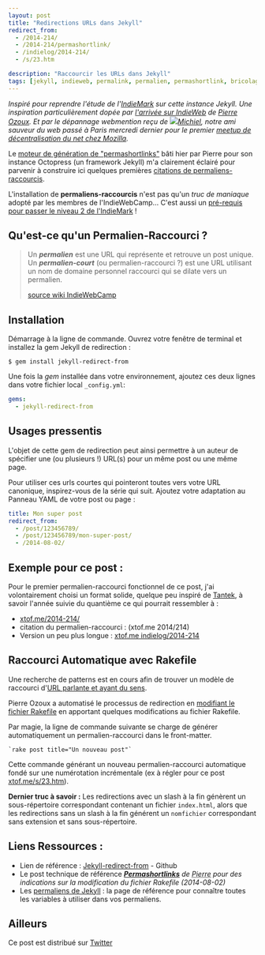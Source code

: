 ```yaml
---
layout: post
title: "Redirections URLs dans Jekyll"
redirect_from:
  - /2014-214/
  - /2014-214/permashortlink/
  - /indielog/2014-214/
  - /s/23.htm

description: "Raccourcir les URLs dans Jekyll"
tags: [jekyll, indieweb, permalink, permalien, permashortlink, bricolage]
---
```


*Inspiré pour reprendre l'étude de l'[IndieMark](http://indiewebcamp.com/IndieMark) sur cette instance Jekyll. Une inspiration particulièrement dopée par [l'arrivée sur IndieWeb](http://www.pierre-o.fr/blog/2014/07/30/indieweb/) de <a rel="colleague" title="Pierre Ozoux" href="http://www.pierre-o.fr/" class="h-card microcard">Pierre Ozoux</a>. Et par le dépannage webmention reçu de <span class="h-card microcard" rel="muse friend met"><img class="u-photo" src="https://michielbdejong.com/img/agonda.png" />[Michiel](https://michielbdejong.com/)</span>, notre ami sauveur du web passé à Paris <time datetime="2014-07-30">mercredi dernier</time> pour le premier [meetup de décentralisation du net chez Mozilla](http://www.meetup.com/Paris-Meetup-pour-la-decentralisation-dInternet/events/193618842/).*

Le [moteur de génération de "permashortlinks"](http://www.pierre-o.fr/blog/2014/08/02/permashortlinks/) bâti hier par Pierre pour son instance Octopress (un framework Jekyll) m'a clairement éclairé pour parvenir à construire ici quelques premières  [citations de permaliens-raccourcis](http://indiewebcamp.com/permashortcitation).

L'installation de **permaliens-raccourcis** n'est pas qu'un *truc de maniaque* adopté par les membres de l'IndieWebCamp... C'est aussi un [pré-requis pour passer le niveau 2 de l'IndieMark](http://indiewebcamp.com/IndieMark#Level_2_syndication) ! 

## Qu'est-ce qu'un Permalien-Raccourci ?

> Un **<dfn>permalien</dfn>** est une URL qui représente et retrouve un post unique. Un **<dfn>permalien-court</dfn>** (ou permalien-raccourci ?) est une URL utilisant un nom de domaine personnel raccourci qui se dilate vers un permalien.<footer><a class="p-name u-url" href="http://indiewebcamp.com/permalinks-fr">source wiki IndieWebCamp</a></footer>


## Installation 

Démarrage à la ligne de commande. Ouvrez votre fenêtre de terminal et installez la gem Jekyll de redirection :

    $ gem install jekyll-redirect-from

Une fois la *gem* installée dans votre environnement, ajoutez ces deux lignes dans votre fichier local `_config.yml`:

```yaml
gems:
  - jekyll-redirect-from
```

## Usages pressentis  

L'objet de cette gem de redirection peut ainsi permettre à un auteur de spécifier une (ou plusieurs !) URL(s) pour un même post ou une même page.

Pour utiliser ces urls courtes qui pointeront toutes vers votre URL canonique, inspirez-vous de la série qui suit. 
Ajoutez votre adaptation au Panneau YAML de votre post ou page : 

```yaml
title: Mon super post
redirect_from:
  - /post/123456789/
  - /post/123456789/mon-super-post/
  - /2014-08-02/
```

## Exemple pour ce post : 

Pour le premier permalien-raccourci fonctionnel de ce post, j'ai volontairement choisi un format solide, quelque peu inspiré de <span class="h-card">[Tantek](http://tantek.com/)</span>, à savoir l'année suivie du quantième ce qui pourrait ressembler à :  

- [xtof.me/2014-214/](http://xtof.me/2014-214/) 
- citation du permalien-raccourci : (xtof.me 2014/214)
- Version un peu plus longue : [xtof.me indielog/2014-214](http://xtof.me/indielog/2014-214) 

## Raccourci Automatique avec Rakefile

Une recherche de patterns est en cours afin de trouver un modèle de raccourci d'[URL parlante et ayant du sens](http://christopheducamp.com/b/2013-04-14/les-urls-sont-pour-les-humains/). 

Pierre Ozoux a automatisé le processus de redirection en [modifiant le fichier Rakefile](http://www.pierre-o.fr/blog/2014/08/02/permashortlinks/) en apportant quelques modifications au fichier Rakefile. 

Par magie, la ligne de commande suivante se charge de générer automatiquement un permalien-raccourci dans le front-matter.
    
    `rake post title="Un nouveau post"` 
    
Cette commande générant un nouveau permalien-raccourci automatique  fondé sur une numérotation incrémentale (ex à régler pour ce post [xtof.me/s/23.htm](http://xtof.me/s/23.htm)).  


**Dernier truc à savoir :** Les redirections avec un slash à la fin génèrent un sous-répertoire correspondant contenant un fichier `index.html`, alors que les redirections sans un slash à la fin générent un `nomfichier` correspondant sans extension et sans sous-répertoire.

## Liens Ressources : 
- Lien de référence : [Jekyll-redirect-from](https://github.com/jekyll/jekyll-redirect-from) - Github
- Le post technique de référence <cite class="h-cite">**<span class="url p-name">[Permashortlinks](http://www.pierre-o.fr/blog/2014/08/02/permashortlinks/)</span>** de <abbr class="p-author h-card" title="Pierre Ozoux">Pierre</abbr> pour des indications sur la modification du fichier Rakefile (<time class="dt-published">2014-08-02</time>)</cite> 
- Les [permaliens de Jekyll](http://jekyllrb.com/docs/permalinks/) : la page de référence pour connaître toutes les variables à utiliser dans vos permaliens.

## Ailleurs  
Ce post est distribué sur <a href="https://twitter.com/xtof_fr/status/495695580291928064" rel="syndication" class="u-syndication">Twitter</a>
